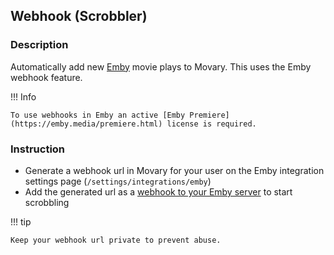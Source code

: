 ## Webhook (Scrobbler)

### Description

Automatically add new [Emby](https://emby.media/) movie plays to Movary. This uses the Emby webhook feature.

!!! Info

    To use webhooks in Emby an active [Emby Premiere](https://emby.media/premiere.html) license is required.

### Instruction
- Generate a webhook url in Movary for your user on the Emby integration settings page (`/settings/integrations/emby`)
- Add the generated url as a [webhook to your Emby server](https://emby.media/support/articles/Webhooks.html) to start scrobbling

!!! tip

    Keep your webhook url private to prevent abuse.
